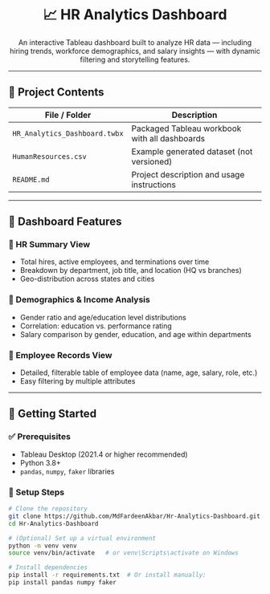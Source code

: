 <h1 align="center">📈 HR Analytics Dashboard</h1>

<p align="center">
  An interactive Tableau dashboard built to analyze HR data — including hiring trends, workforce demographics, and salary insights — with dynamic filtering and storytelling features.
</p>

---

## 📂 Project Contents

| File / Folder | Description |
|---------------|-------------|
| `HR_Analytics_Dashboard.twbx` | Packaged Tableau workbook with all dashboards |
| `HumanResources.csv` | Example generated dataset (not versioned) |
| `README.md` | Project description and usage instructions |

---

## 📌 Dashboard Features

### 🔹 HR Summary View
- Total hires, active employees, and terminations over time
- Breakdown by department, job title, and location (HQ vs branches)
- Geo-distribution across states and cities

### 🔹 Demographics & Income Analysis
- Gender ratio and age/education level distributions
- Correlation: education vs. performance rating
- Salary comparison by gender, education, and age within departments

### 🔹 Employee Records View
- Detailed, filterable table of employee data (name, age, salary, role, etc.)
- Easy filtering by multiple attributes

---

## 🚀 Getting Started

### ✅ Prerequisites
- Tableau Desktop (2021.4 or higher recommended)
- Python 3.8+
- `pandas`, `numpy`, `faker` libraries

### 🔧 Setup Steps

```bash
# Clone the repository
git clone https://github.com/MdFardeenAkbar/Hr-Analytics-Dashboard.git
cd Hr-Analytics-Dashboard

# (Optional) Set up a virtual environment
python -m venv venv
source venv/bin/activate   # or venv\Scripts\activate on Windows

# Install dependencies
pip install -r requirements.txt  # Or install manually:
pip install pandas numpy faker
